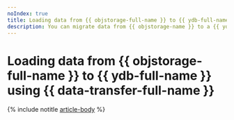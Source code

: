 ```yaml
---
noIndex: true
title: Loading data from {{ objstorage-full-name }} to {{ ydb-full-name }} using {{ data-transfer-full-name }}
description: You can migrate data from {{ objstorage-name }} to a {{ ydb-name }} table using {{ data-transfer-name }}.
---
```


# Loading data from {{ objstorage-full-name }} to {{ ydb-full-name }} using {{ data-transfer-full-name }}

{% include notitle [article-body](../../_tutorials/dataplatform/object-storage-to-ydb.md) %}
